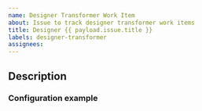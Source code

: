 ```yaml
---
name: Designer Transformer Work Item
about: Issue to track designer transformer work items
title: Designer {{ payload.issue.title }}
labels: designer-transformer
assignees:
---
```


## Description

### Configuration example

```xml

```
